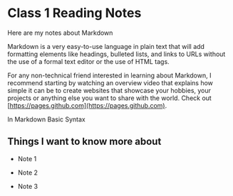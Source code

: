 # Class 1 Reading Notes

Here are my notes about Markdown

Markdown is a very easy-to-use language in plain text that will add formatting elements like headings, bulleted lists, and links to URLs without the use of a formal text editor or the use of HTML tags.

For any non-technical friend interested in learning about Markdown, I recommend starting by watching an overview video that explains how simple it can be to create websites that showcase your hobbies, your projects or anything else you want to share with the world.  Check out [https://pages.github.com](https://pages.github.com).

In Markdown Basic Syntax


## Things I want to know more about

- Note 1

- Note 2

- Note 3
